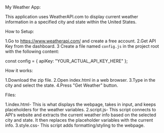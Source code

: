 My Weather App:

This application uses WeatherAPI.com to display current weather information in a specified city and state within the United States.


How to Setup:

1.Go to  https://www.weatherapi.com/ and create a free account.
2.Get API Key from the dashboard.
3 Create a file named `config.js` in the project root with the following content:

const config = {
  apiKey: "YOUR_ACTUAL_API_KEY_HERE"
};


How it works:

1.Download the zip file.
2.Open index.html in a web browser.
3.Type in the city and select the state.
4.Press "Get Weather" button.


Files:

1.index.html- This is what displays the webpage, takes in input, and keeps placeholders for the weather variables.
2.script.js- This script connects to API's website and extracts the current weather info based on the selected city and state. It then replaces the placeholder variables with the current info.
3.style.css- This script adds formatting/styling to the webpage.

